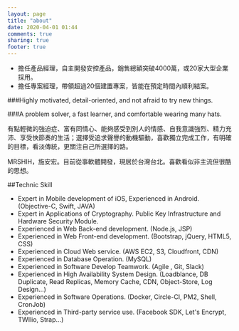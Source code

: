 ```yaml
---
layout: page
title: "about"
date: 2020-04-01 01:44
comments: true
sharing: true
footer: true
---
```




* 擔任產品經理，自主開發安控產品，銷售總額突破4000萬，或20家大型企業採用。
* 擔任專案經理，帶領超過20個建置專案，皆能在預定時間內順利結案。



###Highly motivated, detail-oriented, and not afraid to try new things.

###A problem solver, a fast learner, and comfortable wearing many hats.

有點輕微的強迫症、富有同情心、能夠感受到別人的情感、自我意識強烈、精力充沛、享受快節奏的生活；選擇受追求聲譽的動機驅動，喜歡獨立完成工作，有明確的目標，看淡傳統，更關注自己所選擇的路。

MRSHIH，施安宏。目前從事軟體開發，現居於台灣台北。喜歡看似非主流但很酷的思想。



##Technic Skill
* Expert in Mobile development of iOS, Experienced in Android. (Objective-C, Swift, JAVA)
* Expert in Applications of Cryptography. Public Key Infrastructure and Hardware Security Module.
* Experienced in Web Back-end development. (Node.js, JSP)
* Experienced in Web Front-end development. (Bootstrap, jQuery, HTML5, CSS)
* Experienced in Cloud Web service. (AWS EC2, S3, Cloudfront, CDN)
* Experienced in Database Operation. (MySQL)
* Experienced in Software Develop Teamwork. (Agile , Git, Slack) 
* Experienced in High Availability System Design. (Loadblance, DB Duplicate, Read Replicas, Memory Cache, CDN, Object-Store, Log Design...)
* Experienced in Software Operations. (Docker, Circle-CI, PM2, Shell, CronJob)
* Experienced in Third-party service use. (Facebook SDK, Let's Encrypt, TWIlio, Strap...)